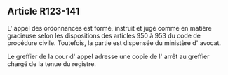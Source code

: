 Article R123-141
----
L' appel des ordonnances est formé, instruit et jugé comme en matière gracieuse
selon les dispositions des articles 950 à 953 du code de procédure civile.
Toutefois, la partie est dispensée du ministère d' avocat.

Le greffier de la cour d' appel adresse une copie de l' arrêt au greffier chargé
de la tenue du registre.
